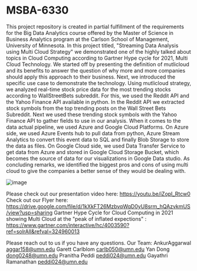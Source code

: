 # MSBA-6330
This project repository is created in partial fulfillment of the requirements for the Big Data Analytics course offered by the Master of Science in Business Analytics program at the Carlson School of Management, University of Minnesota.
In this project titled, "Streaming Data Analysis using Multi Cloud Strategy" we demonstrated one of the highly talked about topics in Cloud Computing according to Gartner Hype cycle for 2021, Multi Cloud Technology. We started off by presenting the definition of mutlicloud and its benefits to answer the question of why more and more companies should apply this approach to their business. Next, we introduced the specific use case to demonstrate the technology. Using mutlicloud strategy, we analyzed real-time stock price data for the most trending stocks according to WallStreetBets subreddit. For this, we used the Reddit API and the Yahoo Finance API available in python. In the Reddit API we extracted stock symbols from the top trending posts on the Wall Street Bets Subreddit. Next we used these trending stock symbols with the Yahoo Finance API to gather fields to use in our analysis. When it comes to the data actual pipeline, we used Azure and Google Cloud Platforms. On Azure side, we used Azure Events hub to pull data from python, Azure Stream Analytics to convert this event data to SQL and finally Blob Storage to store the data as files. On Google Cloud side, we used Data Transfer Service to get data from Azure and stored in Google Cloud Storage Bucket, which becomes the source of data for our visualizations in Google Data studio. As concluding remarks, we identified the biggest pros and cons of using multi cloud to give the companies a better sense of they would be dealing with.

![image](https://user-images.githubusercontent.com/59077721/167015812-d88e9f73-5068-46fc-83b9-99b9f1fff0f3.png)


Please check out our presentation video here: https://youtu.be/iZopI_Rtcw0
Check out our Flyer here: https://drive.google.com/file/d/1kXkFT26MzbvqWqD0yU8srm_hQAzvkmUS/view?usp=sharing
Gartner Hype Cycle for Cloud Computing in 2021 showing Multi Cloud at the "peak of inflated expections" : https://www.gartner.com/interactive/hc/4003590?ref=solrAll&refval=324960013

Please reach out to us if you have any questions.
Our Team: AnkurAggarwal aggar158@umn.edu
Garett Carlblom carlb050@umn.edu
Yan Dong dong0248@umn.edu
Pranitha Peddi peddi024@umn.edu
Gayathri Ramanathan peddi024@umn.edu
